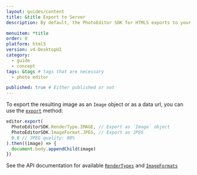 ```yaml
---
layout: guides/content
title: &title Export to Server
description: By default, the PhotoEditor SDK for HTML5 exports to your user's device. Learn how to disable the automatic download and export to a server instead.

menuitem: *title
order: 0
platform: html5
version: v4-DesktopUI
category:
  - guide
  - concept
tags: &tags # tags that are necessary
  - photo editor

published: true # Either published or not
---
```



To export the resulting image as an `Image` object or as a data url, you can use the [`export`](http://static.photoeditorsdk.com/docs/html5/PhotoEditorDesktopUI.html#export)
method:

```js
editor.export(
  PhotoEditorSDK.RenderType.IMAGE, // Export as `Image` object
  PhotoEditorSDK.ImageFormat.JPEG, // Export as JPEG
  0.8 // JPEG quality: 80%
).then((image) => {
  document.body.appendChild(image)
})
```

See the API documentation for available [`RenderTypes`](http://static.photoeditorsdk.com/docs/html5/PhotoEditorSDK.html#.RenderType)
and [`ImageFormats`](http://static.photoeditorsdk.com/docs/html5/PhotoEditorSDK.html#.ImageFormat)
